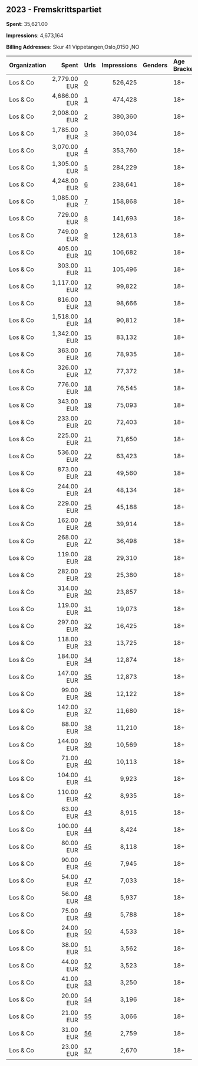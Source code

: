 ## 2023 - Fremskrittspartiet 
**Spent**: 35,621.00

**Impressions**: 4,673,164

**Billing Addresses**: Skur 41 Vippetangen,Oslo,0150 ,NO

|Organization|Spent|Urls|Impressions|Genders|Age Brackets|Country Codes|
|:---|---:|:---|---:|:---|:---|:---|
|Los & Co|2,779.00 EUR|[0](https://www.snap.com/political-ads/asset/d26f06598374298c718c500208740cf3033b89c57e3cc0fc06d5aa725c5901ca?mediaType=mp4)|526,425||18+|norway|
|Los & Co|4,686.00 EUR|[1](https://www.snap.com/political-ads/asset/a39e9d38985c9a4cab62f7b0fcacaae2409f7f473d5907a2ced900004eb40b2b?mediaType=mp4)|474,428||18+|norway|
|Los & Co|2,008.00 EUR|[2](https://www.snap.com/political-ads/asset/71be5384d4c6548a75aacb2b42ed0814ea6c0f250b61e0161e262fd91b906d92?mediaType=mp4)|380,360||18+|norway|
|Los & Co|1,785.00 EUR|[3](https://www.snap.com/political-ads/asset/a61ad7dadf0410591c63c3693397f25a0850460c2c9817be7b421631afc0cf2e?mediaType=mp4)|360,034||18+|norway|
|Los & Co|3,070.00 EUR|[4](https://www.snap.com/political-ads/asset/c05f7f2f79d2567eb75b69d0ef56d9768471b72f29f138fbb143ac6badf64194?mediaType=mp4)|353,760||18+|norway|
|Los & Co|1,305.00 EUR|[5](https://www.snap.com/political-ads/asset/0f904956d7bc23439d205bd9d89b7c00b1cf2525703072ddeeaaaf63cf8a32b7?mediaType=mp4)|284,229||18+|norway|
|Los & Co|4,248.00 EUR|[6](https://www.snap.com/political-ads/asset/db0c572cd6dde2370208fb00c32a65dabe1488043549d885adaf4c86de62de93?mediaType=mp4)|238,641||18+|norway|
|Los & Co|1,085.00 EUR|[7](https://www.snap.com/political-ads/asset/7cb4e5e180b978b88e50164973fa4b417f0797db7fd067e47eab7980a999481c?mediaType=mp4)|158,868||18+|norway|
|Los & Co|729.00 EUR|[8](https://www.snap.com/political-ads/asset/63889e46ef468bd2ebafe7588273ce43dd66e91537484783f93ee35993a49880?mediaType=mp4)|141,693||18+|norway|
|Los & Co|749.00 EUR|[9](https://www.snap.com/political-ads/asset/c055515ecab63f29a1324f5bccf26a054e302b63dd51ae8f67155d132f29a618?mediaType=mp4)|128,613||18+|norway|
|Los & Co|405.00 EUR|[10](https://www.snap.com/political-ads/asset/cd9136c3bd544cd0e95d7ce27b6bfba0e76cb0c4bcd5936c316435b9e2a49beb?mediaType=mp4)|106,682||18+|norway|
|Los & Co|303.00 EUR|[11](https://www.snap.com/political-ads/asset/42f5638e0f869974e0307cd59a7724bacc06f8081b82b0cc7fb7ceafccfdb5fa?mediaType=mp4)|105,496||18+|norway|
|Los & Co|1,117.00 EUR|[12](https://www.snap.com/political-ads/asset/3c8f0d1eafbb8a3bd99c8bb5fbb0579dee0ddeb21da0916231d68c4b55eea3a1?mediaType=mp4)|99,822||18+|norway|
|Los & Co|816.00 EUR|[13](https://www.snap.com/political-ads/asset/71c2630cfe6c52ae064d2834206b2b9918f2cb3dffc3b0e861442f4d959b614e?mediaType=mp4)|98,666||18+|norway|
|Los & Co|1,518.00 EUR|[14](https://www.snap.com/political-ads/asset/a39e9d38985c9a4cab62f7b0fcacaae2409f7f473d5907a2ced900004eb40b2b?mediaType=mp4)|90,812||18+|norway|
|Los & Co|1,342.00 EUR|[15](https://www.snap.com/political-ads/asset/f23d641c4e22257ca2f938a0e017384a558d5d39723c52fcb45d8d980663b812?mediaType=mp4)|83,132||18+|norway|
|Los & Co|363.00 EUR|[16](https://www.snap.com/political-ads/asset/b5c7b67622a5083e60ffe0678d313c995c16e1027561d4daa7db1079a07cab3f?mediaType=mp4)|78,935||18+|norway|
|Los & Co|326.00 EUR|[17](https://www.snap.com/political-ads/asset/abeaaea282d206f8379effc9bbd8225afd53a56e437a2d881b03d498002a9f03?mediaType=mp4)|77,372||18+|norway|
|Los & Co|776.00 EUR|[18](https://www.snap.com/political-ads/asset/70d91139c8642ba609e3e516accd3b227549c23f6f4fe6f772d09a280a08e820?mediaType=mp4)|76,545||18+|norway|
|Los & Co|343.00 EUR|[19](https://www.snap.com/political-ads/asset/a0df2b59ec1ae3d5a2baed06d2f0a67561125bc8bd37327d643aba9d7de9a04e?mediaType=mp4)|75,093||18+|norway|
|Los & Co|233.00 EUR|[20](https://www.snap.com/political-ads/asset/e9828cdd1f950f8bd4729538953f5ff41da2efae9fa86479e222e86b093cee41?mediaType=mp4)|72,403||18+|norway|
|Los & Co|225.00 EUR|[21](https://www.snap.com/political-ads/asset/c93adccd3e8fc09b8c66745cebec3be7c7f3eb4e4b203f315a22bafcb4eec079?mediaType=mp4)|71,650||18+|norway|
|Los & Co|536.00 EUR|[22](https://www.snap.com/political-ads/asset/c3311c99e24f6414030499374dd972e30494f5d9259a5fe257728651cf32cf43?mediaType=mp4)|63,423||18+|norway|
|Los & Co|873.00 EUR|[23](https://www.snap.com/political-ads/asset/1cea759ac5a1620eb38d6d1bcc63d2ccf7b469c452c5d2d598aee4e63b0233f7?mediaType=mp4)|49,560||18+|norway|
|Los & Co|244.00 EUR|[24](https://www.snap.com/political-ads/asset/a3befe171840eade629eb726cc27e7ecbc08f36f7680ccc1fdd86a7c94a70276?mediaType=mp4)|48,134||18+|norway|
|Los & Co|229.00 EUR|[25](https://www.snap.com/political-ads/asset/668cc374f90393d9465111e41a93ca61b0508b9d5e2f8c173b2db285244211a5?mediaType=mp4)|45,188||18+|norway|
|Los & Co|162.00 EUR|[26](https://www.snap.com/political-ads/asset/6f0ac9ba1461f2e1b7e1331dde2d4a2ae649fd8b084ed7725519c4ce93787591?mediaType=mp4)|39,914||18+|norway|
|Los & Co|268.00 EUR|[27](https://www.snap.com/political-ads/asset/e3b80c45fa598dd4b3e77cbe94d5c610d512caf373f84dd67c218101606a7fad?mediaType=mp4)|36,498||18+|norway|
|Los & Co|119.00 EUR|[28](https://www.snap.com/political-ads/asset/dc44f5ac47c6a52790835dea2c13b78d48946afcde82cf09d8efad604f3b4617?mediaType=mp4)|29,310||18+|norway|
|Los & Co|282.00 EUR|[29](https://www.snap.com/political-ads/asset/675954cb56e8341de018b800d7baad9b800cb123895547ebf6dd2bd16629c138?mediaType=mp4)|25,380||18+|norway|
|Los & Co|314.00 EUR|[30](https://www.snap.com/political-ads/asset/c05f7f2f79d2567eb75b69d0ef56d9768471b72f29f138fbb143ac6badf64194?mediaType=mp4)|23,857||18+|norway|
|Los & Co|119.00 EUR|[31](https://www.snap.com/political-ads/asset/b706eef002de93d0bc024f92ff9ae9270bbf02b754ab09f0471787d64c969640?mediaType=mp4)|19,073||18+|norway|
|Los & Co|297.00 EUR|[32](https://www.snap.com/political-ads/asset/f23d641c4e22257ca2f938a0e017384a558d5d39723c52fcb45d8d980663b812?mediaType=mp4)|16,425||18+|norway|
|Los & Co|118.00 EUR|[33](https://www.snap.com/political-ads/asset/88cbd642b11f0ea01033478828df9c18878fa3c06cbea1bffb4a78c3878c41ae?mediaType=mp4)|13,725||18+|norway|
|Los & Co|184.00 EUR|[34](https://www.snap.com/political-ads/asset/7269dd28ce5d021c79cde79ab2bf5c67df27514c9df53eb99feea8d5128d21e0?mediaType=mp4)|12,874||18+|norway|
|Los & Co|147.00 EUR|[35](https://www.snap.com/political-ads/asset/09fadb05ca8829858b38816b58020caa040c0a9e73212c4626d7f29daf3948a3?mediaType=mp4)|12,873||18+|norway|
|Los & Co|99.00 EUR|[36](https://www.snap.com/political-ads/asset/264b8c6474055d92554b52342349c97d2d882e5a34e01cebe5f395fee6d776dc?mediaType=mp4)|12,122||18+|norway|
|Los & Co|142.00 EUR|[37](https://www.snap.com/political-ads/asset/6d3a97513bc678943065ed26bd8f45d497e50c69549da94ae3e9b1ccec1e4c0b?mediaType=mp4)|11,680||18+|norway|
|Los & Co|88.00 EUR|[38](https://www.snap.com/political-ads/asset/06edc439f8501dd7072f85984f1a76a6bf6d74e2ca18eb8ca19c7929b638d87b?mediaType=mp4)|11,210||18+|norway|
|Los & Co|144.00 EUR|[39](https://www.snap.com/political-ads/asset/d6a6a4629059f5219ee49e294e171edf679c254b6d933c0b399d3ec8a6535585?mediaType=mp4)|10,569||18+|norway|
|Los & Co|71.00 EUR|[40](https://www.snap.com/political-ads/asset/0de538b633e6745e14c5e644a853cd3c62771fa31eb7d5f264eb514fd13bcada?mediaType=mp4)|10,113||18+|norway|
|Los & Co|104.00 EUR|[41](https://www.snap.com/political-ads/asset/3c8f0d1eafbb8a3bd99c8bb5fbb0579dee0ddeb21da0916231d68c4b55eea3a1?mediaType=mp4)|9,923||18+|norway|
|Los & Co|110.00 EUR|[42](https://www.snap.com/political-ads/asset/32a5d9c2e10ad289213e831f387146b7b8080900d5078864e99ccd9acba5cb53?mediaType=mp4)|8,935||18+|norway|
|Los & Co|63.00 EUR|[43](https://www.snap.com/political-ads/asset/9ddfbce6c94641e163f6cd70700972e0cc8b748c4f73a03a22958ff828a51518?mediaType=mp4)|8,915||18+|norway|
|Los & Co|100.00 EUR|[44](https://www.snap.com/political-ads/asset/fdde81c6e6230776dc73958ba884c1f4744b97885122d03851414a79bec45457?mediaType=mp4)|8,424||18+|norway|
|Los & Co|80.00 EUR|[45](https://www.snap.com/political-ads/asset/598d5be3a828a609fcde40680861dae4a6ca7623052e93745fdd4f29c729eeca?mediaType=mp4)|8,118||18+|norway|
|Los & Co|90.00 EUR|[46](https://www.snap.com/political-ads/asset/467f8c3d2ab09eec8eb6d528d4f3d3a8845ca2276003adc6e334b409828bb13e?mediaType=mp4)|7,945||18+|norway|
|Los & Co|54.00 EUR|[47](https://www.snap.com/political-ads/asset/63b889e8c480537f579101890c010c737336252195cd5459a852a2fb08ee93a9?mediaType=mp4)|7,033||18+|norway|
|Los & Co|56.00 EUR|[48](https://www.snap.com/political-ads/asset/71c2630cfe6c52ae064d2834206b2b9918f2cb3dffc3b0e861442f4d959b614e?mediaType=mp4)|5,937||18+|norway|
|Los & Co|75.00 EUR|[49](https://www.snap.com/political-ads/asset/f5e1e9f535d7502c10e16a5a7bda3cbe7b469497024be3b7d43cfddaf511edfa?mediaType=mp4)|5,788||18+|norway|
|Los & Co|24.00 EUR|[50](https://www.snap.com/political-ads/asset/c67ea62dc4188c3075dfc06ac68a9a12fff6c74407d7c329108c0a0b1c15e62b?mediaType=mp4)|4,533||18+|norway|
|Los & Co|38.00 EUR|[51](https://www.snap.com/political-ads/asset/7cb4e5e180b978b88e50164973fa4b417f0797db7fd067e47eab7980a999481c?mediaType=mp4)|3,562||18+|norway|
|Los & Co|44.00 EUR|[52](https://www.snap.com/political-ads/asset/0f904956d7bc23439d205bd9d89b7c00b1cf2525703072ddeeaaaf63cf8a32b7?mediaType=mp4)|3,523||18+|norway|
|Los & Co|41.00 EUR|[53](https://www.snap.com/political-ads/asset/a0df2b59ec1ae3d5a2baed06d2f0a67561125bc8bd37327d643aba9d7de9a04e?mediaType=mp4)|3,250||18+|norway|
|Los & Co|20.00 EUR|[54](https://www.snap.com/political-ads/asset/470bcfd1075837379af58affd7e1fe846137858b9ea1669d8801c6aa05e3ae5c?mediaType=mp4)|3,196||18+|norway|
|Los & Co|21.00 EUR|[55](https://www.snap.com/political-ads/asset/dba3fa4d4f97660164f6e5305e8e57079a62a74b855fe9220b1ee75cccf71b59?mediaType=mp4)|3,066||18+|norway|
|Los & Co|31.00 EUR|[56](https://www.snap.com/political-ads/asset/09fadb05ca8829858b38816b58020caa040c0a9e73212c4626d7f29daf3948a3?mediaType=mp4)|2,759||18+|norway|
|Los & Co|23.00 EUR|[57](https://www.snap.com/political-ads/asset/1f7853b964e5c4758cf6329cd0134d1019509733f4aad726d8b896ac4f675d1d?mediaType=mp4)|2,670||18+|norway|
